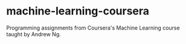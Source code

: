 # machine-learning-coursera
Programming assignments from Coursera's Machine Learning course taught by Andrew Ng.
